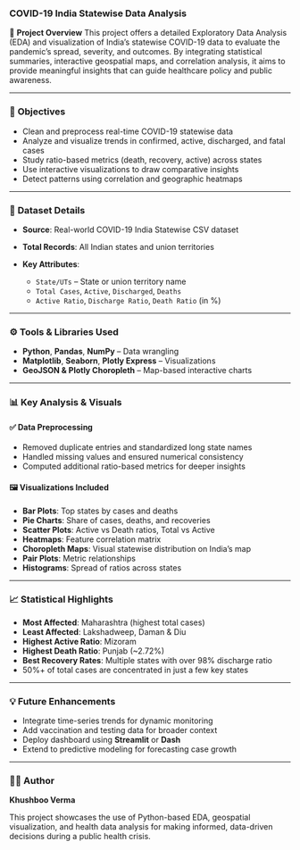 ### COVID-19 India Statewise Data Analysis

📌 **Project Overview**
This project offers a detailed Exploratory Data Analysis (EDA) and visualization of India’s statewise COVID-19 data to evaluate the pandemic’s spread, severity, and outcomes. By integrating statistical summaries, interactive geospatial maps, and correlation analysis, it aims to provide meaningful insights that can guide healthcare policy and public awareness.

---

### 🎯 **Objectives**

* Clean and preprocess real-time COVID-19 statewise data
* Analyze and visualize trends in confirmed, active, discharged, and fatal cases
* Study ratio-based metrics (death, recovery, active) across states
* Use interactive visualizations to draw comparative insights
* Detect patterns using correlation and geographic heatmaps

---

### 📂 **Dataset Details**

* **Source**: Real-world COVID-19 India Statewise CSV dataset
* **Total Records**: All Indian states and union territories
* **Key Attributes**:

  * `State/UTs` – State or union territory name
  * `Total Cases`, `Active`, `Discharged`, `Deaths`
  * `Active Ratio`, `Discharge Ratio`, `Death Ratio` (in %)

---

### ⚙️ **Tools & Libraries Used**

* **Python**, **Pandas**, **NumPy** – Data wrangling
* **Matplotlib**, **Seaborn**, **Plotly Express** – Visualizations
* **GeoJSON & Plotly Choropleth** – Map-based interactive charts

---

### 📊 **Key Analysis & Visuals**

#### ✅ **Data Preprocessing**

* Removed duplicate entries and standardized long state names
* Handled missing values and ensured numerical consistency
* Computed additional ratio-based metrics for deeper insights

#### 🖼️ **Visualizations Included**

* **Bar Plots**: Top states by cases and deaths
* **Pie Charts**: Share of cases, deaths, and recoveries
* **Scatter Plots**: Active vs Death ratios, Total vs Active
* **Heatmaps**: Feature correlation matrix
* **Choropleth Maps**: Visual statewise distribution on India’s map
* **Pair Plots**: Metric relationships
* **Histograms**: Spread of ratios across states

---

### 📈 **Statistical Highlights**

* **Most Affected**: Maharashtra (highest total cases)
* **Least Affected**: Lakshadweep, Daman & Diu
* **Highest Active Ratio**: Mizoram
* **Highest Death Ratio**: Punjab (\~2.72%)
* **Best Recovery Rates**: Multiple states with over 98% discharge ratio
* 50%+ of total cases are concentrated in just a few key states

---

### 💡 **Future Enhancements**

* Integrate time-series trends for dynamic monitoring
* Add vaccination and testing data for broader context
* Deploy dashboard using **Streamlit** or **Dash**
* Extend to predictive modeling for forecasting case growth

---

### 👩‍💻 **Author**

**Khushboo Verma**

This project showcases the use of Python-based EDA, geospatial visualization, and health data analysis for making informed, data-driven decisions during a public health crisis.

